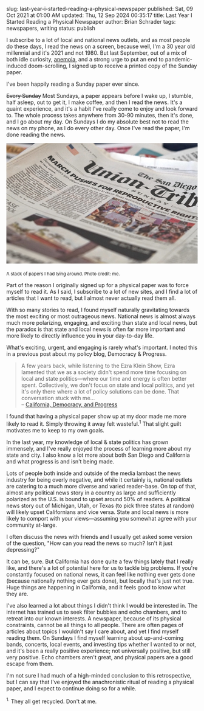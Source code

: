 slug: last-year-i-started-reading-a-physical-newspaper
published: Sat, 09 Oct 2021 at 01:00 AM
updated: Thu, 12 Sep 2024 00:35:17 
title: Last Year I Started Reading a Physical Newspaper
author: Brian Schrader
tags: newspapers, writing
status: publish

I subscribe to a lot of local and national news outlets, and as most people do these days, I read the news on a screen, because well, I'm a 30 year old millennial and it's <span id="now-dt">2021</span> and not 1980. But last September, out of a mix of both idle curiosity, [anemoia][2], and a strong urge to put an end to pandemic-induced doom-scrolling, I signed up to receive a printed copy of the Sunday paper.

I've been happily reading a Sunday paper ever since.

<del>Every Sunday</del> Most Sundays, a paper appears before I wake up, I stumble, half asleep, out to get it, I make coffee, and then I read the news. It's a quaint experience, and it's a habit I've really come to enjoy and look forward to. The whole process takes anywhere from 30-90 minutes, then it's done, and I go about my day. On Sundays I do my absolute best not to read the news on my phone, as I do every other day. Once I've read the paper, I'm done reading the news.

<img
    alt="Newspapers on a surface"
    src="/images/blog/sd-ut.jpg"
    class="image-center"
/><div class="text-center"><small>A stack of papers I had lying around. Photo credit: me.</small></div>


Part of the reason I originally signed up for a physical paper was to force myself to read it. As I said, I subscribe to a lot of new sites, and I find a lot of articles that I want to read, but I almost never actually read them all.

With so many stories to read, I found myself naturally gravitating towards the most exciting or most outrageous news. National news is almost always much more polarizing, engaging, and exciting than state and local news, but the paradox is that state and local news is often far more important and more likely to directly influence you in your day-to-day life.

What's exciting, urgent, and engaging is rarely what's important. I noted this in a previous post about my policy blog, Democracy &amp; Progress.

> A few years back, while listening to the Ezra Klein Show, Ezra lamented that we as a society didn't spend more time focusing on local and state politics—where our time and energy is often better spent. Collectively, we don't focus on state and local politics, and yet it's only there where a lot of policy solutions can be done. That conversation stuck with me...<br />
> &ndash; [California, Democracy, and Progress](/archive/california-democracy-and-progress/)

I found that having a physical paper show up at my door made me more likely to read it. Simply throwing it away felt wasteful.<sup>1</sup> That slight guilt motivates me to keep to my own goals.

In the last year, my knowledge of local &amp; state politics has grown immensely, and I've really enjoyed the process of learning more about my state and city. I also know a lot more about both San Diego and California and what progress is and isn't being made.

Lots of people both inside and outside of the media lambast the news industry for being overly negative, and while it certainly is, national outlets are catering to a much more diverse and varied reader-base. On top of that, almost any political news story in a country as large and sufficiently polarized as the U.S. is bound to upset around 50% of readers. A political news story out of Michigan, Utah, or Texas (to pick three states at random) will likely upset Californians and vice versa. State and local news is more likely to comport with your views&mdash;assuming you somewhat agree with your community at-large.

I often discuss the news with friends and I usually get asked some version of the question, "How can you read the news so much? Isn't it just depressing?"

It can be, sure. But California has done quite a few things lately that I really like, and there's a lot of potential here for us to tackle big problems. If you're constantly focused on national news, it can feel like nothing ever gets done (because nationally nothing ever gets done), but locally that's just not true. Huge things are happening in California, and it feels good to know what they are.

I've also learned a lot about things I didn't think I would be interested in. The internet has trained us to seek filter bubbles and echo chambers, and to retreat into our known interests. A newspaper, because of its physical constraints, cannot be all things to all people. There are often pages of articles about topics I wouldn't say I care about, and yet I find myself reading them. On Sundays I find myself learning about up-and-coming bands, concerts, local events, and investing tips whether I wanted to or not, and it's been a really positive experience; not universally positive, but still very positive. Echo chambers aren't great, and physical papers are a good escape from them.

I'm not sure I had much of a high-minded conclusion to this retrospective, but I can say that I've enjoyed the anachronistic ritual of reading a physical paper, and I expect to continue doing so for a while.

[1]: https://pine.blog/
[2]: https://www.dictionaryofobscuresorrows.com/post/105778238455/anemoia-n-nostalgia-for-a-time-youve-never
[3]: https://www.indiebound.org/book/9781733623780

<div class="footnote">
<sup>1.</sup> They all get recycled. Don't at me.
</div>


<script>
document.getElementById('now-dt').innerHTML = (new Date()).getFullYear();
</script>

